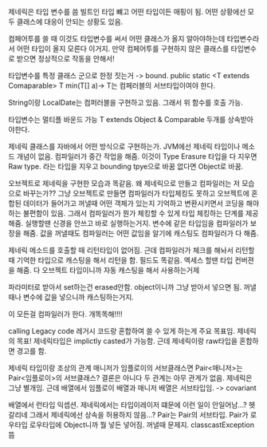 제네릭은 타입 변수를 씀 <T> 빌트인 타입 뺴고 어떤 타입이든 매핑이 됨. 어떤 상황에선 모두 클래스에 대응이 안되는 상황도 있음.

컴페어투를 쓸 때 이것도 타입변수를 써서 어떤 클래스가 올지 알아야하는데 타입변수라서 어떤 타입이 올지 모른다 이거지. 만약 컴페어투를 구현하지 않은 클래스를 타입변수로 받으면 정상적으로 작동을 안해서!

타입변수를 특정 클래스 군으로 한정 짓는거 -> bound.
public static <T extends Comaparable<T>> T min(T[] a)-> T는 컴페러블의 서브타입이여야 한다.

String이랑 LocalDate는 컴퍼러블을 구현하고 있음. 그래서 위 함수를 호출 가능.

타입변수는 멀티플 바운드 가능 T extends Object & Comparable<T> 두개를 상속받아야한다.

제네릭 클래스를 자바에서 어떤 방식으로 구현하는가.
JVM에선 제네릭 타입이나 메소드 개념이 없음. 컴파일러가 중간 작업을 해줌. 이것이 Type Erasure
타입을 다 지우면 Raw type. <T>라는 타입을 지우고 bounding tpye으로 바꿈 없다면 Object로 바꿈.

오브젝트로 제네릭을 구현한 모습과 똑같음. 왜 제네릭으로 만들고 컴파일러는 저 모습으로 바꾸는가??
그냥 오브젝트로 만들면 컴파일러가 타입체킹도 못하고 오브젝트에 혼합된 데이터가 들어가고 꺼낼때 어떤 객체가 있는지 기억하고 변환시키면서 코딩을 해야하는 불편함이 있음. 그래서 컴파일러가 뭔가 체킹할 수 있게 타입 체킹하는 단계를 제공해줌. 실행할땐 신경을 안쓰고 바로 실행하는거지. 변수에 같은 타입임을 컴파일러가 보장을 해줌. 값을 꺼낼때도 컴파일러는 어떤 값임을 알기에 캐스팅도 컴파일러가 다 해줌.

제네릭 메소드를 호출할 때 리턴타입이 없어짐. 근데 컴파일러가 체크를 해놔서 리턴할때 기억한 타입으로 캐스팅을 해서 리턴을 함. 필드도 똑같음. 엑세스 할땐 타입 컨버젼을 해줌. 다 오브젝트 타입이니까 자동 캐스팅을 해서 사용하는거제

파라미터로 받아서 set하는건 erased안함. object이니까 그냥 받아서 넣으면 됨. 꺼낼때나 변수에 값을 넣으니까 캐스팅하는거지.

이 모든걸 컴파일러가 한다. 개똑똑해!!!!

calling Legacy code
레거시 코드랑 혼합하여 쓸 수 있게 하는게 주요 목표임. 제네릭의 목표!
제네릭타입은 implictly casted가 가능함.
근데 제네릭이랑 raw타입을 혼합하면 경고를 함.

제네릭 타입이랑 조상의 관계
매니저가 임플로이의 서브클래스면 Pair<매니저>는 Pair<임플로이>의 서브클래스? 결론은 아니다
두 관계는 아무 관게가 없음. 제네릭은 그냥 별개임.
근데 배열에서 임플로이 배열과 매니저 배열은 서브타입임. -> covariant

배열에서 런타입 익셉션. 제네릭에서는 타입이레이저 떄문에 이런 일이 안일어남...? 헷갈리네
그래서 제네릭에선 상속을 허용하지 않음...?
Pair<manager>는 Pair의 서브타입. Pair가 로우타입
로우타입에 Object니까 뭘 넣든 넣어짐. 꺼낼때 문제지. classcastException뜸
